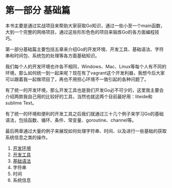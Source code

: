 # 第一部分 基础篇
本书主要是通过实战项目来帮助大家获取Go知识，通过一些小至一个main函数，大到一个完整的网络项目，通过这些形形色色的项目来锻炼Go的各方面编程技巧。

第一部分基础篇主要包括五章来介绍Go的开发环境、开发工具、基础语法、字符串和时间包、系统包的处理等各方面基础知识。

我们每个人的开发环境也许各不相同，Windows、Mac、Linux等每个人有不同的环境，那么如何统一到一起来呢？现在有了vagrant这个开发利器，我想今后大家可以跟着我一起做项目了，再也不用担心环境不一致引起的各种问题了。

有了统一的开发环境，那么开发工具也是我们开发Go必不可少的，这里我主要会介绍两款我自己用的比较好的工具，当然也就这两个目前最好用：liteide和sublime Text。

有了统一的环境和便利的开发工具之后我们就通过三十几个例子来学习Go的基础语法，包括函数、循环、条件、常变量、goroutine、channel等。

最后两章通过大量的例子来展现如何处理字符串、时间、以及进行一些基础的获取系统信息之类的操作。

1. [开发环境](01.0.md)
1. [开发工具](02.0.md)
1. [基础语法](03.0.md)
1. 字符串
1. 时间
1. 系统信息